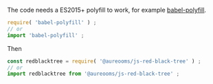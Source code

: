 The code needs a ES2015+ polyfill to work, for example
[babel-polyfill](https://babeljs.io/docs/usage/polyfill).
```js
require( 'babel-polyfill' ) ;
// or
import 'babel-polyfill' ;
```

Then
```js
const redblacktree = require( '@aureooms/js-red-black-tree' ) ;
// or
import redblacktree from '@aureooms/js-red-black-tree' ;
```
